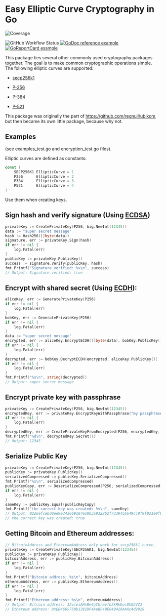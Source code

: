 # Easy Elliptic Curve Cryptography in Go
![Coverage](https://img.shields.io/badge/Coverage-82.1%25-brightgreen)

![GitHub Workflow Status](https://github.com/regnull/easyecc/actions/workflows/go.yml/badge.svg)
[![GoDoc reference example](https://img.shields.io/badge/godoc-reference-blue.svg)](https://godoc.org/github.com/regnull/easyecc)
[![GoReportCard example](https://goreportcard.com/badge/github.com/regnull/easyecc)](https://goreportcard.com/report/github.com/regnull/easyecc)

This package ties several other commonly used cryptography packages together. The goal is to make common cryptographic operations simple. 
The following elliptic curves are supported:

* [secp256k1](https://en.bitcoin.it/wiki/Secp256k1)

* [P-256](https://neuromancer.sk/std/nist/P-256)

* [P-384](https://neuromancer.sk/std/nist/P-384)

* [P-521](https://neuromancer.sk/std/nist/P-521)


This package was originally the part of https://github.com/regnull/ubikom, but then became its own little package, because why not.

## Examples

(see examples_test.go and encryption_test.go files).

Elliptic curves are defined as constants:

```Go
const (
	SECP256K1 EllipticCurve = 1
	P256      EllipticCurve = 2
	P384      EllipticCurve = 3
	P521      EllipticCurve = 4
)
```

Use them when creating keys.

## Sign hash and verify signature (Using [ECDSA](https://en.wikipedia.org/wiki/Elliptic_Curve_Digital_Signature_Algorithm))

```Go
privateKey := CreatePrivateKey(P256, big.NewInt(12345))
data := "super secret message"
hash := Hash256([]byte(data))
signature, err := privateKey.Sign(hash)
if err != nil {
	log.Fatal(err)
}
publicKey := privateKey.PublicKey()
success := signature.Verify(publicKey, hash)
fmt.Printf("Signature verified: %v\n", success)
// Output: Signature verified: true
```

## Encrypt with shared secret (Using [ECDH](https://en.wikipedia.org/wiki/Elliptic-curve_Diffie%E2%80%93Hellman)):

```Go
aliceKey, err := GeneratePrivateKey(P256)
if err != nil {
	log.Fatal(err)
}
bobKey, err := GeneratePrivateKey(P256)
if err != nil {
	log.Fatal(err)
}
data := "super secret message"
encrypted, err := aliceKey.EncryptECDH([]byte(data), bobKey.PublicKey())
if err != nil {
	log.Fatal(err)
}
decrypted, err := bobKey.DecryptECDH(encrypted, aliceKey.PublicKey())
if err != nil {
	log.Fatal(err)
}
fmt.Printf("%s\n", string(decrypted))
// Output: super secret message
```

## Encrypt private key with passphrase

```Go
privateKey := CreatePrivateKey(P256, big.NewInt(12345))
encryptedKey, err := privateKey.EncryptKeyWithPassphrase("my passphrase")
if err != nil {
	log.Fatal(err)
}
decryptedKey, err := CreatePrivateKeyFromEncrypted(P256, encryptedKey, "my passphrase")
fmt.Printf("%d\n", decryptedKey.Secret())
// Output: 12345
```

## Serialize Public Key

```Go
privateKey := CreatePrivateKey(P256, big.NewInt(12345))
publicKey := privateKey.PublicKey()
serializedCompressed := publicKey.SerializeCompressed()
fmt.Printf("%x\n", serializedCompressed)
publicKeyCopy, err := DeserializeCompressed(P256, serializedCompressed)
if err != nil {
	log.Fatal(err)
}
sameKey := publicKey.Equal(publicKeyCopy)
fmt.Printf("the correct key was created: %v\n", sameKey)
// Output: 0226efcebd0ee9e34a669187e18b3a9122b2f733945b649cc9f9f921e9f9dad812
// the correct key was created: true
```

## Getting Bitcoin and Ethereum addresses:
```Go
// BitcoinAddress and EthereumAddress only work for secp256k1 curve.
privateKey := CreatePrivateKey(SECP256K1, big.NewInt(12345))
publicKey := privateKey.PublicKey()
bitcoinAddress, err := publicKey.BitcoinAddress()
if err != nil {
	log.Fatal(err)
}
fmt.Printf("Bitcoin address: %s\n", bitcoinAddress)
ethereumAddress, err := publicKey.EthereumAddress()
if err != nil {
	log.Fatal(err)
}
fmt.Printf("Ethereum address: %s\n", ethereumAddress)
// Output: Bitcoin address: 12vieiAHxBe4qCUrwvfb2kRkDuc8kQ2VZ2
// Ethereum address: 0xEB4665750b1382DF4AeBF49E04B429AAAc4d9929
```
